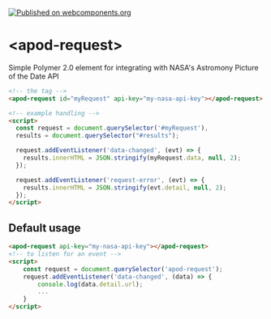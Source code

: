 [![Published on webcomponents.org](https://img.shields.io/badge/webcomponents.org-published-blue.svg?style=flat-square)](https://www.webcomponents.org/element/gthmb/apod-request)
# \<apod-request\>

Simple Polymer 2.0 element for integrating with NASA&#39;s Astromony Picture of the Date API

<!--
```
<custom-element-demo>
  <template>
    <script src="../webcomponentsjs/webcomponents-lite.js"></script>
    <link rel="import" href="apod-request.html">
    <div class="result-container">
    <pre id="results" class="result">Result will show here</pre>
    </div>
    <next-code-block></next-code-block>
  </template>
</custom-element-demo>
```
-->
```html
<!-- the tag -->
<apod-request id="myRequest" api-key="my-nasa-api-key"></apod-request>

<!-- example handling -->
<script>
  const request = document.querySelector('#myRequest'),
  results = document.querySelector("#results");

  request.addEventListener('data-changed', (evt) => {
    results.innerHTML = JSON.stringify(myRequest.data, null, 2);
  });

  request.addEventListener('request-error', (evt) => {
    results.innerHTML = JSON.stringify(evt.detail, null, 2);
  });
</script>
```

## Default usage
```html
<apod-request api-key="my-nasa-api-key"></apod-request>
<!-- to listen for an event -->
<script>
    const request = document.querySelector('apod-request');
    request.addEventListener('data-changed', (data) => {
        console.log(data.detail.url);
        ...
    }
</script>
```
